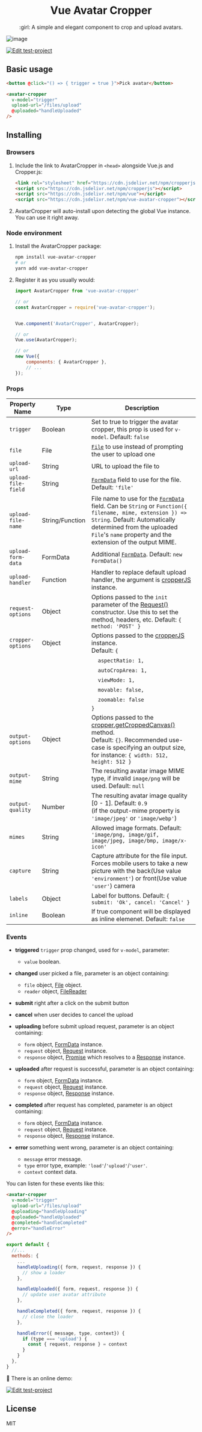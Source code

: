 <h1 align="center">Vue Avatar Cropper</h1>

<p align="center"> :girl: A simple and elegant component to crop and upload avatars.</p>

![image](https://user-images.githubusercontent.com/1472352/28398207-b32907b0-6d38-11e7-998a-32d34362b341.png)

[![Edit test-project](https://codesandbox.io/static/img/play-codesandbox.svg)](https://codesandbox.io/s/vue-avatar-cropper-demo-dptno)

## Basic usage

```html
<button @click="() => { trigger = true }">Pick avatar</button>

<avatar-cropper
  v-model="trigger"
  upload-url="/files/upload"
  @uploaded="handleUploaded"
/>
```

## Installing

### Browsers

1. Include the link to AvatarCropper in `<head>` alongside Vue.js and Cropper.js:

   ```html
   <link rel="stylesheet" href="https://cdn.jsdelivr.net/npm/cropperjs/dist/cropper.min.css">
   <script src="https://cdn.jsdelivr.net/npm/cropperjs"></script>
   <script src="https://cdn.jsdelivr.net/npm/vue"></script>
   <script src="https://cdn.jsdelivr.net/npm/vue-avatar-cropper"></script>
   ```

2. AvatarCropper will auto-install upon detecting the global Vue instance. You can use it right away.

### Node environment

1. Install the AvatarCropper package:

   ```sh
   npm install vue-avatar-cropper
   # or
   yarn add vue-avatar-cropper
   ```

2. Register it as you usually would:

   ```js
   import AvatarCropper from 'vue-avatar-cropper'

   // or
   const AvatarCropper = require('vue-avatar-cropper');


   Vue.component('AvatarCropper', AvatarCropper);

   // or
   Vue.use(AvatarCropper);

   // or
   new Vue({
       components: { AvatarCropper },
       // ...
   });
   ```

### Props

Property Name | Type | Description
--- | --- | ---
`trigger` | Boolean | Set to true to trigger the avatar cropper, this prop is used for `v-model`. Default: `false`
`file` | File | [`File`](https://developer.mozilla.org/en-US/docs/Web/API/File) to use instead of prompting the user to upload one
`upload-url` | String | URL to upload the file to
`upload-file-field` | String | [`FormData`](https://developer.mozilla.org/en-US/docs/Web/API/FormData) field to use for the file. Default: `'file'`
`upload-file-name` | String/Function | File name to use for the [`FormData`](https://developer.mozilla.org/en-US/docs/Web/API/FormData) field. Can be `String` or `Function({ filename, mime, extension }) => String`. Default: Automatically determined from the uploaded `File`'s `name` property and the extension of the output MIME.
`upload-form-data` | FormData | Additional [`FormData`](https://developer.mozilla.org/en-US/docs/Web/API/FormData). Default: `new FormData()`
`upload-handler` | Function | Handler to replace default upload handler, the argument is [cropperJS](https://github.com/fengyuanchen/cropperjs) instance.
`request-options` | Object | Options passed to the `init` parameter of the [Request()](https://developer.mozilla.org/en-US/docs/Web/API/Request/Request) constructor. Use this to set the method, headers, etc. Default: `{ method: 'POST' }`
`cropper-options` | Object | Options passed to the [cropperJS](https://github.com/fengyuanchen/cropperjs#options) instance. <br>Default: `{`
 | | | &nbsp;&nbsp;&nbsp;&nbsp;`aspectRatio: 1,`
 | | | &nbsp;&nbsp;&nbsp;&nbsp;`autoCropArea: 1,`
 | | | &nbsp;&nbsp;&nbsp;&nbsp;`viewMode: 1,`
 | | | &nbsp;&nbsp;&nbsp;&nbsp;`movable: false,`
 | | | &nbsp;&nbsp;&nbsp;&nbsp;`zoomable: false`
 | | | `}`
`output-options` | Object | Options passed to the [cropper.getCroppedCanvas()](https://github.com/fengyuanchen/cropperjs#getcroppedcanvasoptions) method. <br>Default: `{}`. Recommended use-case is specifying an output size, for instance: `{ width: 512, height: 512 }`
`output-mime` | String | The resulting avatar image MIME type, if invalid `image/png` will be used. Default: `null`
`output-quality` | Number | The resulting avatar image quality [0 - 1]. Default: `0.9`<br>(if the output-mime property is `'image/jpeg'` or `'image/webp'`)
`mimes` | String | Allowed image formats. Default: <br>`'image/png, image/gif, image/jpeg, image/bmp, image/x-icon'`
`capture` | String | Capture attribute for the file input. Forces mobile users to take a new picture with the back(Use value `'environment'`) or front(Use value `'user'`) camera
`labels` | Object | Label for buttons. Default: `{ submit: 'Ok', cancel: 'Cancel' }`
`inline` | Boolean | If true component will be displayed as inline elemenet. Default: `false`

### Events

- **triggered** `trigger` prop changed, used for `v-model`, parameter:
  - `value` boolean.

- **changed** user picked a file, parameter is an object containing:
  - `file` object, [File](https://developer.mozilla.org/zh-CN/docs/Web/API/File) object.
  - `reader` object, [FileReader](https://developer.mozilla.org/zh-CN/docs/Web/API/FileReader)

- **submit** right after a click on the submit button

- **cancel** when user decides to cancel the upload

- **uploading** before submit upload request, parameter is an object containing:
  - `form` object, [FormData](https://developer.mozilla.org/en-US/docs/Web/API/FormData) instance.
  - `request` object, [Request](https://developer.mozilla.org/en-US/docs/Web/API/Request) instance.
  - `response` object, [Promise](https://developer.mozilla.org/en-US/docs/Web/API/Promise) which resolves to a [Response](https://developer.mozilla.org/en-US/docs/Web/API/Response) instance.

- **uploaded** after request is successful, parameter is an object containing:
  - `form` object, [FormData](https://developer.mozilla.org/en-US/docs/Web/API/FormData) instance.
  - `request` object, [Request](https://developer.mozilla.org/en-US/docs/Web/API/Request) instance.
  - `response` object, [Response](https://developer.mozilla.org/en-US/docs/Web/API/Response) instance.

- **completed** after request has completed, parameter is an object containing:
  - `form` object, [FormData](https://developer.mozilla.org/en-US/docs/Web/API/FormData) instance.
  - `request` object, [Request](https://developer.mozilla.org/en-US/docs/Web/API/Request) instance.
  - `response` object, [Response](https://developer.mozilla.org/en-US/docs/Web/API/Response) instance.

- **error** something went wrong, parameter is an object containing:
  - `message` error message.
  - `type` error type, example: `'load'`/`'upload'`/`'user'`.
  - `context` context data.

You can listen for these events like this:

```html
<avatar-cropper
  v-model="trigger"
  upload-url="/files/upload"
  @uploading="handleUploading"
  @uploaded="handleUploaded"
  @completed="handleCompleted"
  @error="handleError"
/>
```

```js
export default {
  //...
  methods: {
    ...
    handleUploading({ form, request, response }) {
      // show a loader
    },

    handleUploaded({ form, request, response }) {
      // update user avatar attribute
    },

    handleCompleted({ form, request, response }) {
      // close the loader
    },

    handleError({ message, type, context}) {
      if (type === 'upload') {
        const { request, response } = context
      }
    }
  },
}
```

:rocket: There is an online demo:

[![Edit test-project](https://codesandbox.io/static/img/play-codesandbox.svg)](https://codesandbox.io/s/vue-avatar-cropper-demo-dptno)

## License

MIT
